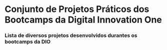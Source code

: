 # Conjunto de Projetos Práticos dos Bootcamps da Digital Innovation One

### Lista de diversos projetos desenvolvidos durantes os bootcamps da DIO
